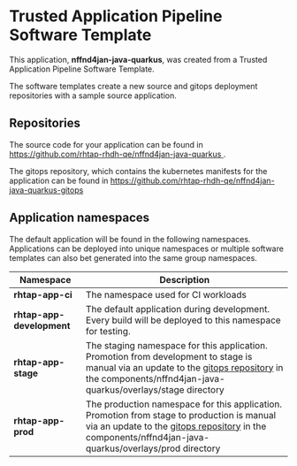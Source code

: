 # Trusted Application Pipeline Software Template

This application, **nffnd4jan-java-quarkus**, was created from a Trusted Application Pipeline Software Template.

The software templates create a new source and gitops deployment repositories with a sample source application. 

## Repositories

The source code for your application can be found in [https://github.com/rhtap-rhdh-qe/nffnd4jan-java-quarkus ](https://github.com/rhtap-rhdh-qe/nffnd4jan-java-quarkus ).
 
The gitops repository, which contains the kubernetes manifests for the application can be found in 
[https://github.com/rhtap-rhdh-qe/nffnd4jan-java-quarkus-gitops ](https://github.com/rhtap-rhdh-qe/nffnd4jan-java-quarkus-gitops ) 

## Application namespaces 

The default application will be found in the following namespaces. Applications can be deployed into unique namespaces or multiple software templates can also bet generated into the same group namespaces.  

|  Namespace   |  Description   |  
| -------- | -------- |
| **rhtap-app-ci** | The namespace used for CI workloads |
| **rhtap-app-development** | The default application during development. Every build will be deployed to this namespace for testing. |
| **rhtap-app-stage** | The staging namespace for this application. Promotion from development to stage is manual via an update to the [gitops repository](https://github.com/rhtap-rhdh-qe/nffnd4jan-java-quarkus-gitops ) in the components/nffnd4jan-java-quarkus/overlays/stage directory |
| **rhtap-app-prod** | The production namespace for this application. Promotion from stage to production is manual via an update to the [gitops repository](https://github.com/rhtap-rhdh-qe/nffnd4jan-java-quarkus-gitops ) in the components/nffnd4jan-java-quarkus/overlays/prod directory |